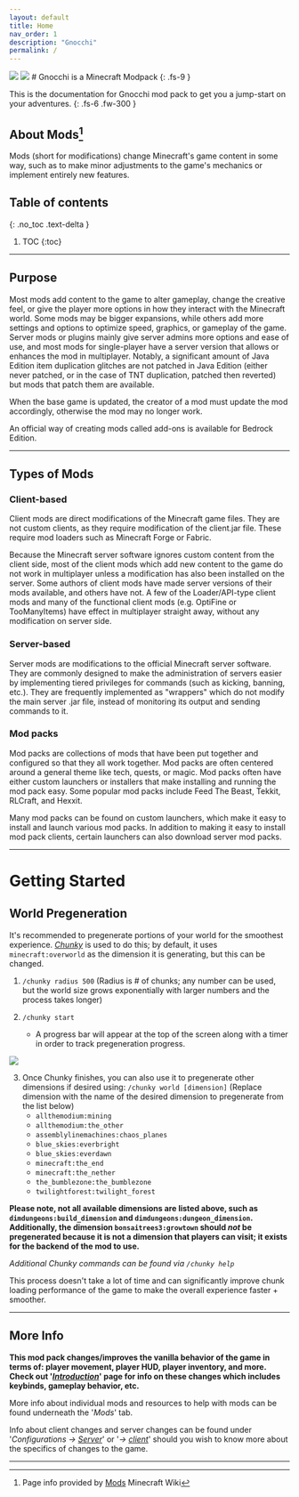 ```yaml
---
layout: default
title: Home
nav_order: 1
description: "Gnocchi"
permalink: /
---
```

<img src="https://img.shields.io/github/license/cwcontur/gnocchi-modpack">
<img src="https://img.shields.io/badge/Mod%20Loader-Forge-blue">
# Gnocchi is a Minecraft Modpack
{: .fs-9 }

This is the documentation for Gnocchi mod pack to get you a jump-start on your adventures.
{: .fs-6 .fw-300 }

## About Mods[^note]

Mods (short for modifications) change Minecraft​'s game content in some way, such as to make minor adjustments to the game's mechanics or implement entirely new features.

## Table of contents
{: .no_toc .text-delta }

1. TOC
{:toc}

---

## Purpose

Most mods add content to the game to alter gameplay, change the creative feel, or give the player more options in how they interact with the Minecraft world. Some mods may be bigger expansions, while others add more settings and options to optimize speed, graphics, or gameplay of the game. Server mods or plugins mainly give server admins more options and ease of use, and most mods for single-player have a server version that allows or enhances the mod in multiplayer. Notably, a significant amount of Java Edition item duplication glitches are not patched in Java Edition (either never patched, or in the case of TNT duplication, patched then reverted) but mods that patch them are available.

When the base game is updated, the creator of a mod must update the mod accordingly, otherwise the mod may no longer work.

An official way of creating mods called add-ons is available for Bedrock Edition.

---

## Types of Mods

### Client-based

Client mods are direct modifications of the Minecraft game files. They are not custom clients, as they require modification of the client.jar file. These require mod loaders such as Minecraft Forge or Fabric.

Because the Minecraft server software ignores custom content from the client side, most of the client mods which add new content to the game do not work in multiplayer unless a modification has also been installed on the server. Some authors of client mods have made server versions of their mods available, and others have not. A few of the Loader/API-type client mods and many of the functional client mods (e.g. OptiFine or TooManyItems) have effect in multiplayer straight away, without any modification on server side.

### Server-based

Server mods are modifications to the official Minecraft server software. They are commonly designed to make the administration of servers easier by implementing tiered privileges for commands (such as kicking, banning, etc.). They are frequently implemented as "wrappers" which do not modify the main server .jar file, instead of monitoring its output and sending commands to it.

### Mod packs

Mod packs are collections of mods that have been put together and configured so that they all work together. Mod packs are often centered around a general theme like tech, quests, or magic. Mod packs often have either custom launchers or installers that make installing and running the mod pack easy. Some popular mod packs include Feed The Beast, Tekkit, RLCraft, and Hexxit.

Many mod packs can be found on custom launchers, which make it easy to install and launch various mod packs. In addition to making it easy to install mod pack clients, certain launchers can also download server mod packs.

---

# Getting Started

## World Pregeneration

It's recommended to pregenerate portions of your world for the smoothest experience. *[Chunky]((https://www.curseforge.com/minecraft/mc-mods/chunky-pregenerator-forge))* is used to do this; by default, it uses `minecraft:overworld` as the dimension it is generating, but this can be changed.

1. `/chunky radius 500` (Radius is # of chunks; any number can be used, but the world size grows exponentially with larger numbers and the process takes longer)

2. `/chunky start`

   - A progress bar will appear at the top of the screen along with a timer in order to track pregeneration progress.

![](../docs/assets/chunky.png)

3. Once Chunky finishes, you can also use it to pregenerate other dimensions if desired using: `/chunky world [dimension]` (Replace dimension with the name of the desired dimension to pregenerate from the list below)
    - `allthemodium:mining`
    - `allthemodium:the_other`
    - `assemblylinemachines:chaos_planes`
    - `blue_skies:everbright`
    - `blue_skies:everdawn`
    - `minecraft:the_end`
    - `minecraft:the_nether`
    - `the_bumblezone:the_bumblezone`
    - `twilightforest:twilight_forest`

**Please note, not all available dimensions are listed above, such as `dimdungeons:build_dimension` and `dimdungeons:dungeon_dimension`. Additionally, the dimension `bonsaitrees3:growtown` should *not* be pregenerated because it is not a dimension that players can visit; it exists for the backend of the mod to use.**

*Additional Chunky commands can be found via `/chunky help`*

This process doesn't take a lot of time and can significantly improve chunk loading performance of the game to make the overall experience faster + smoother.

---

## More Info

**This mod pack changes/improves the vanilla behavior of the game in terms of: player movement, player HUD, player inventory, and more. Check out '*[Introduction](https://mod.gnocchi.cc/docs/Introduction/)*' page for info on these changes which includes keybinds, gameplay behavior, etc.**

More info about individual mods and resources to help with mods can be found underneath the '*Mods*' tab.

Info about client changes and server changes can be found under '*Configurations -> [Server](https://mod.gnocchi.cc/docs/Configurations/Server/)*' or '*-> [client](https://mod.gnocchi.cc/docs/Configurations/Client/)*' should you wish to know more about the specifics of changes to the game.

---

[^note]: Page info provided by [Mods](https://minecraft.fandom.com/wiki/Mods "minecraft.fandom.com/wiki/mods") Minecraft Wiki
